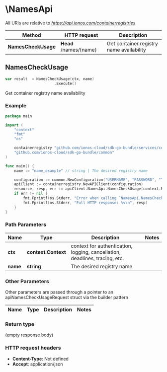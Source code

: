 # \NamesApi

All URIs are relative to *https://api.ionos.com/containerregistries*

|Method | HTTP request | Description|
|------------- | ------------- | -------------|
|[**NamesCheckUsage**](NamesApi.md#NamesCheckUsage) | **Head** /names/{name} | Get container registry name availability|



## NamesCheckUsage

```go
var result  = NamesCheckUsage(ctx, name)
                      .Execute()
```

Get container registry name availability



### Example

```go
package main

import (
    "context"
    "fmt"
    "os"

    containerregistry "github.com/ionos-cloud/sdk-go-bundle/services/containerregistry"
    "github.com/ionos-cloud/sdk-go-bundle/common"
)

func main() {
    name := "name_example" // string | The desired registry name

    configuration := common.NewConfiguration("USERNAME", "PASSWORD", "TOKEN", "HOST_URL")
    apiClient := containerregistry.NewAPIClient(configuration)
    resource, resp, err := apiClient.NamesApi.NamesCheckUsage(context.Background(), name).Execute()
    if err != nil {
        fmt.Fprintf(os.Stderr, "Error when calling `NamesApi.NamesCheckUsage``: %v\n", err)
        fmt.Fprintf(os.Stderr, "Full HTTP response: %v\n", resp)
    }
}
```

### Path Parameters


|Name | Type | Description  | Notes|
|------------- | ------------- | ------------- | -------------|
|**ctx** | **context.Context** | context for authentication, logging, cancellation, deadlines, tracing, etc.|
|**name** | **string** | The desired registry name | |

### Other Parameters

Other parameters are passed through a pointer to an apiNamesCheckUsageRequest struct via the builder pattern


|Name | Type | Description  | Notes|
|------------- | ------------- | ------------- | -------------|

### Return type

 (empty response body)

### HTTP request headers

- **Content-Type**: Not defined
- **Accept**: application/json


